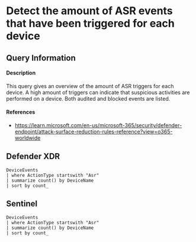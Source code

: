 # Detect the amount of ASR events that have been triggered for each device 

## Query Information

#### Description
This query gives an overview of the amount of ASR triggers for each device. A high amount of triggers can indicate that suspicious activities are performed on a device. Both audited and blocked events are listed. 

#### References
- https://learn.microsoft.com/en-us/microsoft-365/security/defender-endpoint/attack-surface-reduction-rules-reference?view=o365-worldwide

## Defender XDR
```
DeviceEvents
| where ActionType startswith "Asr"
| summarize count() by DeviceName
| sort by count_
```
## Sentinel
```
DeviceEvents
| where ActionType startswith "Asr"
| summarize count() by DeviceName
| sort by count_
```
